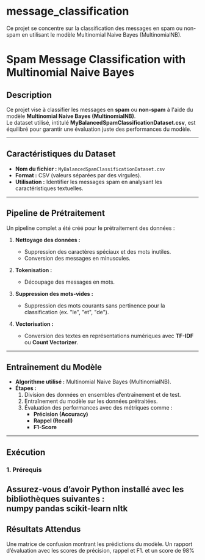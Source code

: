 # message_classification
Ce projet se concentre sur la classification des messages en spam ou non-spam en utilisant le modèle Multinomial Naive Bayes (MultinomialNB).
# **Spam Message Classification with Multinomial Naive Bayes**  

## **Description**  
Ce projet vise à classifier les messages en **spam** ou **non-spam** à l'aide du modèle **Multinomial Naive Bayes (MultinomialNB)**.  
Le dataset utilisé, intitulé **MyBalancedSpamClassificationDataset.csv**, est équilibré pour garantir une évaluation juste des performances du modèle.  

---

## **Caractéristiques du Dataset**  
- **Nom du fichier :** `MyBalancedSpamClassificationDataset.csv`  
- **Format :** CSV (valeurs séparées par des virgules).  
- **Utilisation :** Identifier les messages spam en analysant les caractéristiques textuelles.  

---

## **Pipeline de Prétraitement**  
Un pipeline complet a été créé pour le prétraitement des données :  
1. **Nettoyage des données :**  
   - Suppression des caractères spéciaux et des mots inutiles.  
   - Conversion des messages en minuscules.  

2. **Tokenisation :**  
   - Découpage des messages en mots.  

3. **Suppression des mots-vides :**  
   - Suppression des mots courants sans pertinence pour la classification (ex. "le", "et", "de").  

4. **Vectorisation :**  
   - Conversion des textes en représentations numériques avec **TF-IDF** ou **Count Vectorizer**.  

---

## **Entraînement du Modèle**  
- **Algorithme utilisé :** Multinomial Naive Bayes (MultinomialNB).  
- **Étapes :**  
  1. Division des données en ensembles d’entraînement et de test.  
  2. Entraînement du modèle sur les données prétraitées.  
  3. Évaluation des performances avec des métriques comme :  
     - **Précision (Accuracy)**  
     - **Rappel (Recall)**  
     - **F1-Score**  

---

## **Exécution**  

### **1. Prérequis**  
Assurez-vous d’avoir Python installé avec les bibliothèques suivantes :  
 numpy pandas scikit-learn nltk
---
## Résultats Attendus
Une matrice de confusion montrant les prédictions du modèle.
Un rapport d’évaluation avec les scores de précision, rappel et F1. 
et un score de 98%
